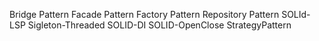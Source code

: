 Bridge Pattern
Facade Pattern
Factory Pattern
Repository Pattern
SOLId-LSP
Sigleton-Threaded
SOLID-DI
SOLID-OpenClose
StrategyPattern
